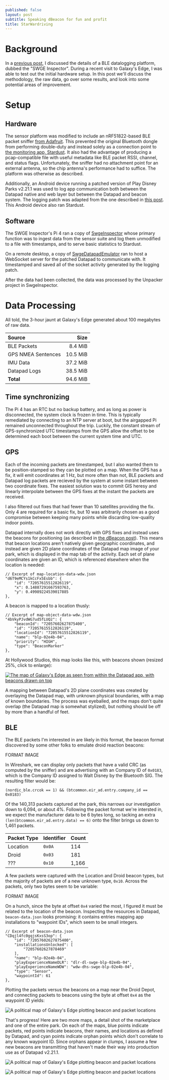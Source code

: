 ```yaml
---
published: false
layout: post
subtitle: Speaking dBeacon for fun and profit
title: StarWardriving
---
```

# Background

In a [previous post](/swge-inspector/), I discussed the details of a BLE datalogging platform, dubbed the "SWGE Inspector". During a recent visit to Galaxy's Edge, I was able to test out the initial hardware setup. In this post we'll discuss the methodology, the raw data, go over some results, and look into some potential areas of improvement.

# Setup 

## Hardware

The sensor platform was modified to include an nRF51822-based BLE packet sniffer [from Adafruit](https://www.adafruit.com/product/2269). This prevented the original Bluetooth dongle from performing double-duty and instead solely as a connection point to [the monitoring app, Stardust](https://github.com/parzivail/SwgeStardust). It also had the advantage of producing a pcap-compatible file with useful metadata like BLE packet RSSI, channel, and status flags. Unfortunately, the sniffer had no attachment point for an external antenna, so the chip antenna's performance had to suffice. The platform was otherwise as described.

Additionally, an Android device running a patched version of Play Disney Parks v2.21.1 was used to log app communication both between the Datapad native and web layer but between the Datapad and beacon system. The logging patch was adapted from the one described in [this post](breaking-the-loop/). This Android device also ran Stardust.

## Software

The SWGE Inspector's Pi 4 ran a copy of [SwgeInspector](https://github.com/parzivail/SwgeInspector) whose primary function was to ingest data from the sensor suite and log them unmodified to a file with timestamps, and to serve basic statistics to Stardust.

On a remote desktop, a copy of [SwgeDatapadEmulator](https://github.com/parzivail/SwgeDatapadEmulator) ran to host a WebSocket server for the patched Datapad to communicate with. It timestamped and saved all of the socket activity generated by the logging patch.

After the data had been collected, the data was processed by the Unpacker project in SwgeInspector.

# Data Processing

All told, the 3-hour jaunt at Galaxy's Edge generated about 100 megabytes of raw data.

| Source | Size |
| :-- | --: |
| BLE Packets | 8.4 MiB |
| GPS NMEA Sentences | 10.5 MiB |
| IMU Data | 37.2 MiB |
| Datapad Logs | 38.5 MiB |
| **Total** | 94.6 MiB |

## Time synchronizing

The Pi 4 has an RTC but no backup battery, and as long as power is disconnected, the system clock is frozen in time. This is typically remediated by connecting to an NTP server at boot, but the airgapped Pi remained unconnected throughout the trip. Luckily, the constant stream of GPS-synchronized UTC timestamps from the GPS allow the offset to be determined each boot between the current system time and UTC.

## GPS

Each of the incoming packets are timestamped, but I also wanted them to be position-stamped so they can be plotted on a map. When the GPS has a fix, it will emit coordinates at 1 Hz, but more often than not, BLE packets and Datapad log packets are recieved by the system at some instant between two coordinate fixes. The easiest solution was to commit GIS heresy and linearly interpolate between the GPS fixes at the instant the packets are received.

I also filtered out fixes that had fewer than 10 satellites providing the fix. Only 4 are required for a basic fix, but 10 was arbitrarily chosen as a good compromise between keeping many points while discarding low-quality indoor points.

Datapad internally does not work directly with GPS fixes and instead uses the beacons for positioning (as described in [the dBeacon post](/dbeacon/)). This means that beacon locations aren't natively given geographic coordinates, and instead are given 2D plane coordinates of the Datapad map image of your park, which is displayed in the map tab of the activity. Each set of plane coordinates are given an ID, which is referenced elsewhere when the location is needed:

```json-doc
// Excerpt of map-location-data-wdw.json
"d6T9eMCYs1kCcFx5Esbb": {
    "id": "72057615512826119",
    "x": 0.14887291667593763,
    "y": 0.49989224539017885
},
```

A beacon is mapped to a location thusly:

```json-doc
// Excerpt of map-object-data-wdw.json
"4bVkyPJvdWG7ud5fLUQz": {
    "beaconId": "72057602627875400",
    "id": "72057615512826119",
    "locationId": "72057615512826119",
    "name": "blp-02e4b-04",
    "priority": "HIGH",
    "type": "BeaconMarker"
},
```

At Hollywood Studios, this map looks like this, with beacons shown (resized 25%, click to enlarge):

[![The map of Galaxy's Edge as seen from within the Datapad app, with beacons drawn on top](/images/packet_mapping/map-wdw-beacons-small.jpg)](/images/packet_mapping/map-wdw-beacons.jpg)

A mapping between Datapad's 2D plane coordinates was created by overlaying the Datapad map, with unknown physical boundaries, with a map of known boundaries. The process was eyeballed, and the maps don't quite overlap (the Datapad map is somewhat stylized), but nothing should be off by more than a handful of feet.

## BLE

The BLE packets I'm interested in are likely in this format, the beacon format discovered by some other folks to emulate droid reaction beacons:

FORMAT IMAGE

In Wireshark, we can display only packets that have a valid CRC (as computed by the sniffer) and are advertising with an Company ID of `0x0183`, which is the Company ID assigned to Walt Disney by the Bluetooth SIG. The resulting filter would be:

```
(nordic_ble.crcok == 1) && (btcommon.eir_ad.entry.company_id == 0x0183)
```

Of the 140,313 packets captured at the park, this narrows our investigation down to 6,094, or about 4%. Following the packet format we're intersted in, we expect the manufacturer data to be 6 bytes long, so tacking an extra `(len(btcommon.eir_ad.entry.data) == 6)` onto the filter brings us down to 1,461 packets.

| Packet Type | Identifier | Count |
| --- | --- | --- |
| Location | `0x0A` | 114 |
| Droid | `0x03` | 181 |
| ??? | `0x10` | 1,166 |

A few packets were captured with the Location and Droid beacon types, but the majority of packets are of a new unknown type, `0x10`. Across the packets, only two bytes seem to be variable:

FORMAT IMAGE

On a hunch, since the byte at offset `0x4` varied the most, I figured it must be related to the location of the beacon. Inspecting the resources in Datapad, `beacon-data.json` looks promising: it contains entries mapping app installations to "waypoint IDs", which seem to be small integers.

```json-doc
// Excerpt of beacon-data.json
"CDqjl4fc0gqjsKxsS3op": {
    "id": "72057602627875400",
    "installationsUnlocked": [
        "72057602627878469"
    ],
    "name": "blp-02e4b-04",
    "playExperienceNameDLR": "dlr-dl-swge-blp-02e4b-04",
    "playExperienceNameWDW": "wdw-dhs-swge-blp-02e4b-04",
    "type": "Sensor",
    "waypointId": 61
},
```

Plotting the packets versus the beacons on a map near the Droid Depot, and connecting packets to beacons using the byte at offset `0x4` as the waypoint ID yields:

![A political map of Galaxy's Edge plotting beacon and packet locations](/images/packet_mapping/osm_droidbath_beacons.png)

That's progress! Here are two more maps, a detail shot of the marketplace and one of the entire park. On each of the maps, blue points indicate packets, red points indicate beacons, their names, and locations as defined by Datapad, and cyan points indicate orphan points which don't correlate to any known waypoint ID. Since orphans appear in clumps, I assume a few new beacons are transmitting that haven't made their way into production use as of Datapad v2.21.1.


![A political map of Galaxy's Edge plotting beacon and packet locations](/images/packet_mapping/osm_market_beacons.png)


![A political map of Galaxy's Edge plotting beacon and packet locations](/images/packet_mapping/osm_map_beacons.jpg)




